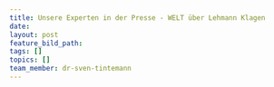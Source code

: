 ```yaml
---
title: Unsere Experten in der Presse - WELT über Lehmann Klagen
date:
layout: post
feature_bild_path:
tags: []
topics: []
team_member: dr-sven-tintemann
---
```

